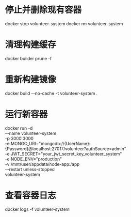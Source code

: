 # 停止并删除现有容器
docker stop volunteer-system
docker rm volunteer-system

# 清理构建缓存
docker builder prune -f

# 重新构建镜像
docker build --no-cache -t volunteer-system .

# 运行新容器
docker run -d \
  --name volunteer-system \
  -p 3000:3000 \
  -e MONGO_URI="mongodb://{UserName}:{Password}@localhost:27017/volunteer?authSource=admin" \
  -e JWT_SECRET="your_jwt_secret_key_volunteer_system" \
  -e NODE_ENV="production" \
  -v /mnt/user/appdata/node-app:/app \
  --restart unless-stopped \
  volunteer-system

# 查看容器日志
docker logs -f volunteer-system